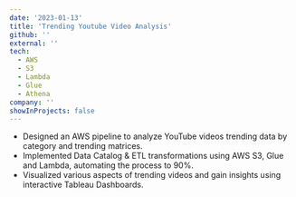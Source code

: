 ```yaml
---
date: '2023-01-13'
title: 'Trending Youtube Video Analysis'
github: ''
external: ''
tech:
  - AWS
  - S3
  - Lambda
  - Glue
  - Athena
company: ''
showInProjects: false
---
```


- Designed an AWS pipeline to analyze YouTube videos trending data by category and trending matrices.
- Implemented Data Catalog & ETL transformations using AWS S3, Glue and Lambda, automating the process to 90%.
- Visualized various aspects of trending videos and gain insights using interactive Tableau Dashboards.

